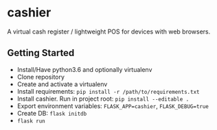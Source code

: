 # cashier
A virtual cash register / lightweight POS for devices with web browsers.

## Getting Started

- Install/Have python3.6 and optionally virtualenv
- Clone repository
- Create and activate a virtualenv
- Install requirements: ```pip install -r /path/to/requirements.txt```
- Install cashier. Run in project root: ```pip install --editable .```
- Export environment variables: ```FLASK_APP=cashier```, ```FLASK_DEBUG=true```
- Create DB: ```flask initdb```
- ```flask run```

